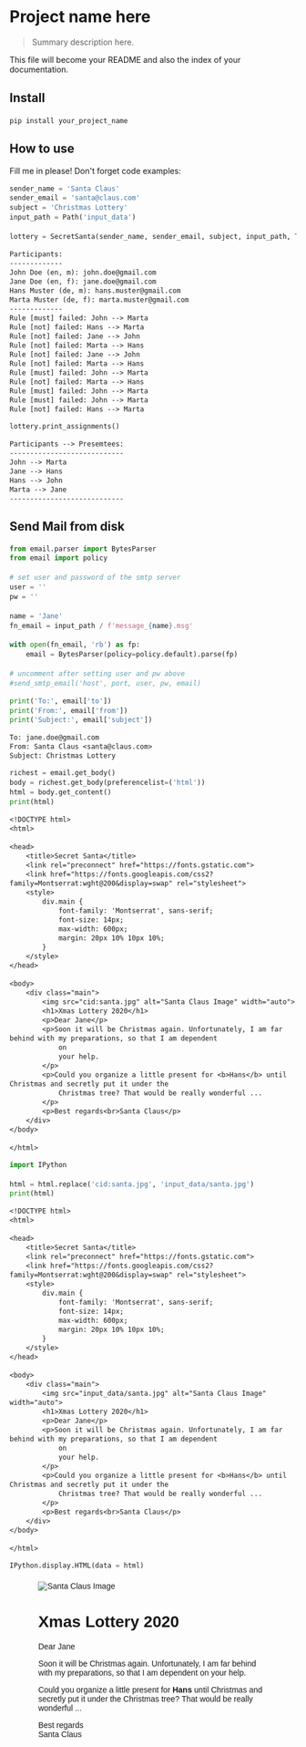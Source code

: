 # Project name here
> Summary description here.


This file will become your README and also the index of your documentation.

## Install

`pip install your_project_name`

## How to use

Fill me in please! Don't forget code examples:

```python
sender_name = 'Santa Claus'
sender_email = 'santa@claus.com'
subject = 'Christmas Lottery'
input_path = Path('input_data')

lottery = SecretSanta(sender_name, sender_email, subject, input_path, True)
```

    Participants:
    -------------
    John Doe (en, m): john.doe@gmail.com
    Jane Doe (en, f): jane.doe@gmail.com
    Hans Muster (de, m): hans.muster@gmail.com
    Marta Muster (de, f): marta.muster@gmail.com
    -------------
    Rule [must] failed: John --> Marta
    Rule [not] failed: Hans --> Marta
    Rule [not] failed: Jane --> John
    Rule [not] failed: Marta --> Hans
    Rule [not] failed: Jane --> John
    Rule [not] failed: Marta --> Hans
    Rule [must] failed: John --> Marta
    Rule [not] failed: Marta --> Hans
    Rule [must] failed: John --> Marta
    Rule [must] failed: John --> Marta
    Rule [not] failed: Hans --> Marta


```python
lottery.print_assignments()
```

    Participants --> Presemtees:
    ----------------------------
    John --> Marta
    Jane --> Hans
    Hans --> John
    Marta --> Jane
    ----------------------------


## Send Mail from disk

```python
from email.parser import BytesParser
from email import policy

# set user and password of the smtp server
user = ''
pw = ''

name = 'Jane'
fn_email = input_path / f'message_{name}.msg'

with open(fn_email, 'rb') as fp:
    email = BytesParser(policy=policy.default).parse(fp)

# uncomment after setting user and pw above
#send_smtp_email('host', port, user, pw, email)
```

```python
print('To:', email['to'])
print('From:', email['from'])
print('Subject:', email['subject'])
```

    To: jane.doe@gmail.com
    From: Santa Claus <santa@claus.com>
    Subject: Christmas Lottery


```python
richest = email.get_body()
body = richest.get_body(preferencelist=('html'))
html = body.get_content()
print(html)
```

    <!DOCTYPE html>
    <html>
    
    <head>
        <title>Secret Santa</title>
        <link rel="preconnect" href="https://fonts.gstatic.com">
        <link href="https://fonts.googleapis.com/css2?family=Montserrat:wght@200&display=swap" rel="stylesheet">
        <style>
            div.main {
                font-family: 'Montserrat', sans-serif;
                font-size: 14px;
                max-width: 600px;
                margin: 20px 10% 10px 10%;
            }
        </style>
    </head>
    
    <body>
        <div class="main">
            <img src="cid:santa.jpg" alt="Santa Claus Image" width="auto">
            <h1>Xmas Lottery 2020</h1>
            <p>Dear Jane</p>
            <p>Soon it will be Christmas again. Unfortunately, I am far behind with my preparations, so that I am dependent
                on
                your help.
            </p>
            <p>Could you organize a little present for <b>Hans</b> until Christmas and secretly put it under the
                Christmas tree? That would be really wonderful ...
            </p>
            <p>Best regards<br>Santa Claus</p>
        </div>
    </body>
    
    </html>
    


```python
import IPython

html = html.replace('cid:santa.jpg', 'input_data/santa.jpg')
print(html)
```

    <!DOCTYPE html>
    <html>
    
    <head>
        <title>Secret Santa</title>
        <link rel="preconnect" href="https://fonts.gstatic.com">
        <link href="https://fonts.googleapis.com/css2?family=Montserrat:wght@200&display=swap" rel="stylesheet">
        <style>
            div.main {
                font-family: 'Montserrat', sans-serif;
                font-size: 14px;
                max-width: 600px;
                margin: 20px 10% 10px 10%;
            }
        </style>
    </head>
    
    <body>
        <div class="main">
            <img src="input_data/santa.jpg" alt="Santa Claus Image" width="auto">
            <h1>Xmas Lottery 2020</h1>
            <p>Dear Jane</p>
            <p>Soon it will be Christmas again. Unfortunately, I am far behind with my preparations, so that I am dependent
                on
                your help.
            </p>
            <p>Could you organize a little present for <b>Hans</b> until Christmas and secretly put it under the
                Christmas tree? That would be really wonderful ...
            </p>
            <p>Best regards<br>Santa Claus</p>
        </div>
    </body>
    
    </html>
    


```python
IPython.display.HTML(data = html)
```




<!DOCTYPE html>
<html>

<head>
    <title>Secret Santa</title>
    <link rel="preconnect" href="https://fonts.gstatic.com">
    <link href="https://fonts.googleapis.com/css2?family=Montserrat:wght@200&display=swap" rel="stylesheet">
    <style>
        div.main {
            font-family: 'Montserrat', sans-serif;
            font-size: 14px;
            max-width: 600px;
            margin: 20px 10% 10px 10%;
        }
    </style>
</head>

<body>
    <div class="main">
        <img src="https://github.com/eandreas/xmas/raw/master/input_data/santa.jpg" alt="Santa Claus Image" width="auto">
        <h1>Xmas Lottery 2020</h1>
        <p>Dear Jane</p>
        <p>Soon it will be Christmas again. Unfortunately, I am far behind with my preparations, so that I am dependent
            on
            your help.
        </p>
        <p>Could you organize a little present for <b>Hans</b> until Christmas and secretly put it under the
            Christmas tree? That would be really wonderful ...
        </p>
        <p>Best regards<br>Santa Claus</p>
    </div>
</body>

</html>



